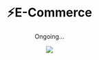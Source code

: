 <h1 align="center">⚡E-Commerce</h1>

<p align="center">Ongoing...</p>

<div align="center">
  <a href="https://app.netlify.com/sites/clever-morse-3e415e/deploys">
  <img src="https://api.netlify.com/api/v1/badges/e8ca0464-f73e-4d23-aa0b-a6843d992b0b/deploy-status" />
  </a>

</div>
